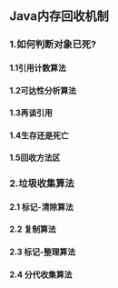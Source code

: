 ## Java内存回收机制

### 1.如何判断对象已死?
#### 1.1引用计数算法


#### 1.2可达性分析算法


#### 1.3再谈引用


#### 1.4生存还是死亡


#### 1.5回收方法区

### 2.垃圾收集算法
#### 2.1 标记-清除算法


#### 2.2 复制算法


#### 2.3 标记-整理算法


#### 2.4 分代收集算法
